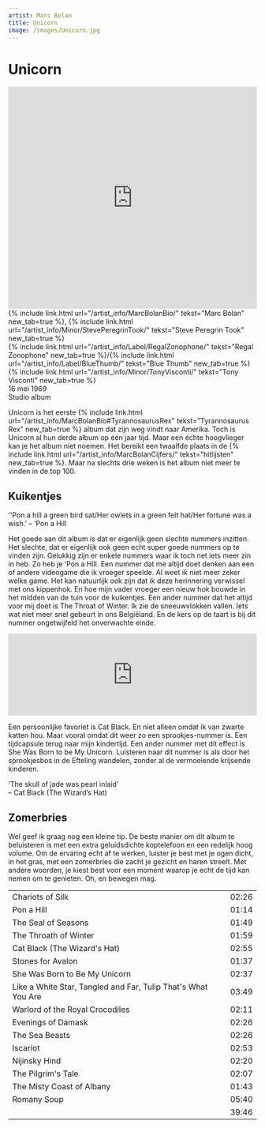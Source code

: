 ```yaml
---
artist: Marc Bolan
title: Unicorn
image: /images/Unicorn.jpg
---
```


# Unicorn

<iframe width="100%" height="450" scrolling="no" frameborder="no" src="https://w.soundcloud.com/player/?url=https%3A//api.soundcloud.com/tracks/64119361&amp;auto_play=false&amp;hide_related=false&amp;show_comments=true&amp;show_user=true&amp;show_reposts=false&amp;visual=true" img-alternative="https://upload.wikimedia.org/wikipedia/commons/thumb/f/f4/SoundCloud_logo%2C_orange_color%2C_plain.svg/1200px-SoundCloud_logo%2C_orange_color%2C_plain.svg.png"></iframe>

<span class="bio-cd">
{% include link.html url="/artist_info/MarcBolanBio/" tekst="Marc Bolan" new_tab=true %}, {% include link.html url="/artist_info/Minor/StevePeregrinTook/" tekst="Steve Peregrin Took" new_tab=true %}<br>
{% include link.html url="/artist_info/Label/RegalZonophone/" tekst="Regal Zonophone" new_tab=true %}/{% include link.html url="/artist_info/Label/BlueThumb/" tekst="Blue Thumb" new_tab=true %}<br>
{% include link.html url="/artist_info/Minor/TonyVisconti/" tekst="Tony Visconti" new_tab=true %}<br>
</span>
16 mei 1969<br>Studio album

<span class="engels">Unicorn</span> is het eerste {% include link.html url="/artist_info/MarcBolanBio#TyrannosaurusRex" tekst="Tyrannosaurus Rex" new_tab=true %} album dat zijn weg vindt naar Amerika. Toch is <span class="engels">Unicorn</span> al hun derde album op één jaar tijd. Maar een échte hoogvlieger kan je het album niet noemen. Het bereikt een twaalfde plaats in de {% include link.html url="/artist_info/MarcBolanCijfers/" tekst="hitlijsten" new_tab=true %}. Maar na slechts drie weken is het album niet meer te vinden in de top 100. 


## Kuikentjes

<div class="uitgelicht">‘'Pon a hill a green bird sat/Her owlets in a green felt hat/Her fortune was a wish.’ – ‘Pon a Hill</div>

Het goede aan dit album is dat er eigenlijk geen slechte nummers inzitten. Het slechte, dat er eigenlijk ook geen echt super goede nummers op te vinden zijn. Gelukkig zijn er enkele nummers waar ik toch net iets meer zin in heb. Zo heb je <span class="engels">‘Pon a Hill</span>. Een nummer dat me altijd doet denken aan een of andere videogame die ik vroeger speelde. Al weet ik niet meer zeker welke game. Het kan natuurlijk ook zijn dat ik deze herinnering verwissel met ons kippenhok. En hoe mijn vader vroeger een nieuw hok bouwde in het midden van de tuin voor de kuikentjes. Een ander nummer dat het altijd voor mij doet is <span class="engels">The Throat of Winter</span>. Ik zie de sneeuwvlokken vallen. Iets wat niet meer snel gebeurt in ons Belgiëland. En de kers op de taart is bij dit nummer ongetwijfeld het onverwachte einde. 

<iframe width="100%" height="166" scrolling="no" frameborder="no" src="https://w.soundcloud.com/player/?url=https%3A//api.soundcloud.com/tracks/327449870&amp;color=ff5500&amp;auto_play=false&amp;hide_related=false&amp;show_comments=true&amp;show_user=true&amp;show_reposts=false" img-alternative="https://upload.wikimedia.org/wikipedia/commons/thumb/f/f4/SoundCloud_logo%2C_orange_color%2C_plain.svg/1200px-SoundCloud_logo%2C_orange_color%2C_plain.svg.png"></iframe>

Een persoonlijke favoriet is <span class="engels">Cat Black</span>. En niet alleen omdat ik van zwarte katten hou. Maar vooral omdat dit weer zo een sprookjes-nummer is. Een tijdcapsule terug naar mijn kindertijd. Een ander nummer met dit effect is <span class="engels">She Was Born to be My Unicorn</span>. Luisteren naar dit nummer is als door het sprookjesbos in de <span tooltip="De Efteling is een sprookjespark in Kaatsheuvel, Nederland. Het park opende op 31 mei 1952.">Efteling</span> wandelen, zonder al de vermoeiende krijsende kinderen. <div class = "uitgelicht">‘The skull of jade was pearl inlaid’ <br> – Cat Black (The Wizard’s Hat)</div>

## Zomerbries

Wel geef ik graag nog een kleine tip. De beste manier om dit album te beluisteren is met een extra geluidsdichte koptelefoon en een redelijk hoog volume. Om de ervaring echt af te werken, luister je best met je ogen dicht, in het gras, met een zomerbries die zacht je gezicht en haren streelt. Met andere woorden, je kiest best voor een moment waarop je echt de tijd kan nemen om te genieten. Oh, en bewegen mag. 
<div class="witregel"> </div>
<table>
	<tr>
		<td>Chariots of Silk</td>
		<td>02:26</td>
	</tr>
	<tr>
		<td>Pon a Hill</td>
		<td>01:14</td>
	</tr>
	<tr>
		<td>The Seal of Seasons</td>
		<td>01:49</td>
	</tr>
	<tr>
		<td>The Throath of Winter</td>
		<td>01:59</td>
	</tr>
	<tr>
		<td>Cat Black (The Wizard's Hat)</td>
		<td>02:55</td>
	</tr>
	<tr>
		<td>Stones for Avalon</td>
		<td>01:37</td>
	</tr>
	<tr>
		<td>She Was Born to Be My Unicorn</td>
		<td>02:37</td>
	</tr>
	<tr>
		<td>Like a White Star, Tangled and Far, Tulip That's What You Are</td>
		<td>03:49</td>
	</tr>
	<tr>
		<td>Warlord of the Royal Crocodiles</td>
		<td>02:11</td>
	</tr>
	<tr>
		<td>Evenings of Damask</td>
		<td>02:26</td>
	</tr>
	<tr>
		<td>The Sea Beasts</td>
		<td>02:26</td>
	</tr>
	<tr>
		<td>Iscariot</td>
		<td>02:53</td>
	</tr>
	<tr>
		<td>Nijinsky Hind</td>
		<td>02:20</td>
	</tr>
	<tr>
		<td>The Pilgrim's Tale</td>
		<td>02:07</td>
	</tr>
	<tr>
		<td>The Misty Coast of Albany</td>
		<td>01:43</td>
	</tr>
		<tr>
		<td>Romany Soup</td>
		<td>05:40</td>
	</tr>
	<tr>
		<td> </td>
		<td>39:46</td>
	</tr>
</table>